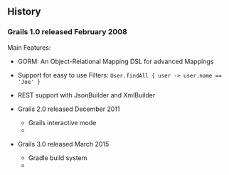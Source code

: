 ## History

### Grails 1.0 released February 2008

Main Features:

* GORM: An Object-Relational Mapping DSL for advanced Mappings
* Support for easy to use Filters: 
    `User.findAll { user -> user.name == 'Joe' }`
* REST support with JsonBuilder and XmlBuilder

* Grails 2.0 released December 2011
    - Grails interactive mode
    - 
* Grails 3.0 released March 2015
    - Gradle build system
    - 
